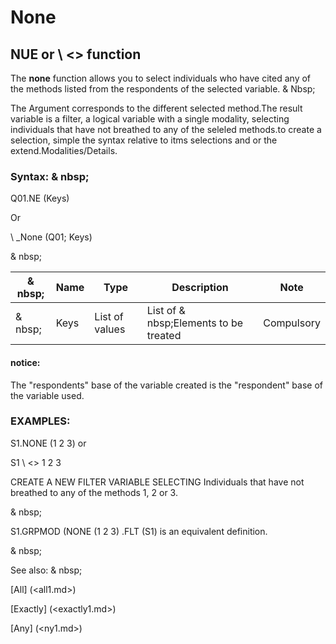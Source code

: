 # None

## NUE or \ <\> function

The **none** function allows you to select individuals who have cited any of the methods listed from the respondents of the selected variable. & Nbsp;

The Argument corresponds to the different selected method.The result variable is a filter, a logical variable with a single modality, selecting individuals that have not breathed to any of the seleled methods.to create a selection, simple the syntax relative to itms selections and or the extend.Modalities/Details.

### Syntax: & nbsp;

Q01.NE (Keys)

Or

\ _None (Q01; Keys)

& nbsp;

|& nbsp;|**Name** |**Type** |**Description** |**Note** |
|--- |--- |--- |--- |--- |
|& nbsp;|Keys |List of values ​​|List of & nbsp;Elements to be treated |Compulsory |

#### notice:

The "respondents" base of the variable created is the "respondent" base of the variable used.

### EXAMPLES:

S1.NONE (1 2 3) or

S1 \ <\> 1 2 3

CREATE A NEW FILTER VARIABLE SELECTING Individuals that have not breathed to any of the methods 1, 2 or 3.

& nbsp;

S1.GRPMOD (NONE (1 2 3) .FLT (S1) is an equivalent definition.

& nbsp;

See also: & nbsp;

[All] (<all1.md>)

[Exactly] (<exactly1.md>)

[Any] (<ny1.md>)